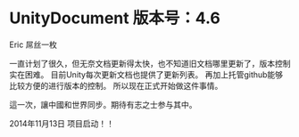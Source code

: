 UnityDocument
版本号：4.6
========
Eric 屌丝一枚 

一直计划了很久，但无奈文档更新得太快，也不知道旧文档哪里更新了，版本控制实在困难。
目前Unity每次更新文档也提供了更新列表。
再加上托管github能够比较方便的进行版本的控制。
所以现在正式开始做这件事情。

這一次，讓中國和世界同步。期待有志之士参与其中。


2014年11月13日 项目启动！！


